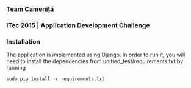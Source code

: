 ### Team Cameniță

### iTec 2015 | Application Development Challenge

### Installation
The application is implemented using Django. In order to run it, you will need to install the dependencies from unified_test/requirements.txt by running 

`sudo pip install -r requirements.txt`
